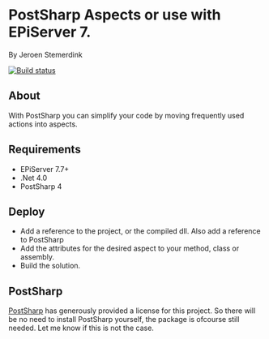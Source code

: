 ﻿# PostSharp Aspects or use with EPiServer 7. 

By Jeroen Stemerdink

[![Build status](https://ci.appveyor.com/api/projects/status/99c8yi19t3t440dt/branch/master?svg=true)](https://ci.appveyor.com/project/jstemerdink/episerver-libraries/branch/master)

## About

With PostSharp you can simplify your code by moving frequently used actions into aspects.

## Requirements

* EPiServer 7.7+
* .Net 4.0
* PostSharp 4

## Deploy

* Add a reference to the project, or the compiled dll. Also add a reference to PostSharp
* Add the attributes for the desired aspect to your method, class or assembly.
* Build the solution.

## PostSharp

[PostSharp](http://www.postsharp.net/) has generously provided a license for this project. So there will be no need to install PostSharp yourself, the package is ofcourse still needed.
Let me know if this is not the case.
